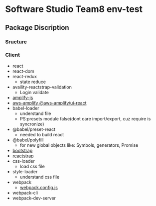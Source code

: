 # Software Studio Team8 env-test

## Package Discription

### Sructure

### Client

- react
- react-dom
- react-redux
  - state reduce
- availity-reactstrap-validation
  - Login validate
- [amplify-js](https://aws-amplify.github.io/amplify-js/api/index.html)
- [aws-amplify @aws-amplify/ui-react](https://docs.amplify.aws/ui/auth/authenticator/q/framework/react)
- babel-loader
  - understand file
  - PS:presets module false(dont care import/export, cuz require is syncronize)
- @babel/preset-react
  - needed to build react
- @babel/polyfill
  - for new global objects like: Symbols, generators, Promise
- [bootstrap](https://getbootstrap.com/docs/5.0/getting-started/introduction/)
- [reactstrap](https://reactstrap.github.io/)
- css-loader
  - load css file
- style-loader
  - understand css file
- webpack
  - [webpack.config.js](https://webpack.js.org/configuration/)
- webpack-cli
- webpack-dev-server
